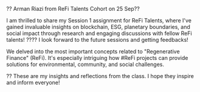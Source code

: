 ?? Arman Riazi from ReFi Talents Cohort on 25 Sep??

I am thrilled to share my Session 1 assignment for ReFi Talents, where I've gained invaluable insights on blockchain, ESG, planetary boundaries, and social impact through research and engaging discussions with fellow ReFi talents! ????
I look forward to the future sessions and getting feedbacks!

We delved into the most important concepts related to "Regenerative Finance" (ReFi). It's especially intriguing how #ReFi projects can provide solutions for environmental, community, and social challenges.

?? These are my insights and reflections from the class. I hope they inspire and inform everyone!

